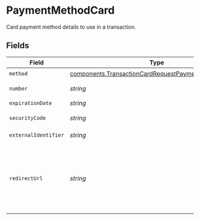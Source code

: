 # PaymentMethodCard

Card payment method details to use in a transaction.


## Fields

| Field                                                                                                                                                                                                                                                                                                                                                                                                                                                                              | Type                                                                                                                                                                                                                                                                                                                                                                                                                                                                               | Required                                                                                                                                                                                                                                                                                                                                                                                                                                                                           | Description                                                                                                                                                                                                                                                                                                                                                                                                                                                                        | Example                                                                                                                                                                                                                                                                                                                                                                                                                                                                            |
| ---------------------------------------------------------------------------------------------------------------------------------------------------------------------------------------------------------------------------------------------------------------------------------------------------------------------------------------------------------------------------------------------------------------------------------------------------------------------------------- | ---------------------------------------------------------------------------------------------------------------------------------------------------------------------------------------------------------------------------------------------------------------------------------------------------------------------------------------------------------------------------------------------------------------------------------------------------------------------------------- | ---------------------------------------------------------------------------------------------------------------------------------------------------------------------------------------------------------------------------------------------------------------------------------------------------------------------------------------------------------------------------------------------------------------------------------------------------------------------------------- | ---------------------------------------------------------------------------------------------------------------------------------------------------------------------------------------------------------------------------------------------------------------------------------------------------------------------------------------------------------------------------------------------------------------------------------------------------------------------------------- | ---------------------------------------------------------------------------------------------------------------------------------------------------------------------------------------------------------------------------------------------------------------------------------------------------------------------------------------------------------------------------------------------------------------------------------------------------------------------------------- |
| `method`                                                                                                                                                                                                                                                                                                                                                                                                                                                                           | [components.TransactionCardRequestPaymentMethodMethod](../../models/components/transactioncardrequestpaymentmethodmethod.md)                                                                                                                                                                                                                                                                                                                                                       | :heavy_check_mark:                                                                                                                                                                                                                                                                                                                                                                                                                                                                 | `card`.                                                                                                                                                                                                                                                                                                                                                                                                                                                                            | card                                                                                                                                                                                                                                                                                                                                                                                                                                                                               |
| `number`                                                                                                                                                                                                                                                                                                                                                                                                                                                                           | *string*                                                                                                                                                                                                                                                                                                                                                                                                                                                                           | :heavy_check_mark:                                                                                                                                                                                                                                                                                                                                                                                                                                                                 | The 13-19 digit number for this card as it can be found on the<br/>front of the card.                                                                                                                                                                                                                                                                                                                                                                                              | 4111111111111111                                                                                                                                                                                                                                                                                                                                                                                                                                                                   |
| `expirationDate`                                                                                                                                                                                                                                                                                                                                                                                                                                                                   | *string*                                                                                                                                                                                                                                                                                                                                                                                                                                                                           | :heavy_check_mark:                                                                                                                                                                                                                                                                                                                                                                                                                                                                 | The expiration date of the card, formatted `MM/YY`.                                                                                                                                                                                                                                                                                                                                                                                                                                | 11/25                                                                                                                                                                                                                                                                                                                                                                                                                                                                              |
| `securityCode`                                                                                                                                                                                                                                                                                                                                                                                                                                                                     | *string*                                                                                                                                                                                                                                                                                                                                                                                                                                                                           | :heavy_check_mark:                                                                                                                                                                                                                                                                                                                                                                                                                                                                 | The 3 or 4 digit security code often found on the card. This often<br/>referred to as the CVV or CVD.                                                                                                                                                                                                                                                                                                                                                                              | 123                                                                                                                                                                                                                                                                                                                                                                                                                                                                                |
| `externalIdentifier`                                                                                                                                                                                                                                                                                                                                                                                                                                                               | *string*                                                                                                                                                                                                                                                                                                                                                                                                                                                                           | :heavy_minus_sign:                                                                                                                                                                                                                                                                                                                                                                                                                                                                 | An external identifier that can be used to match the card against your own records. This can only be set if the `store` flag is set to `true`.                                                                                                                                                                                                                                                                                                                                     | card-323444                                                                                                                                                                                                                                                                                                                                                                                                                                                                        |
| `redirectUrl`                                                                                                                                                                                                                                                                                                                                                                                                                                                                      | *string*                                                                                                                                                                                                                                                                                                                                                                                                                                                                           | :heavy_minus_sign:                                                                                                                                                                                                                                                                                                                                                                                                                                                                 | We strongly recommend providing a `redirect_url` either when 3-D<br/>Secure is enabled and `three_d_secure_data` is not provided, or when<br/>using connections where 3DS is enabled. This value will be appended<br/>with both a transaction ID and status<br/>(e.g. `https://example.com/callback?gr4vy_transaction_id=123<br/>&gr4vy_transaction_status=capture_succeeded`) after 3-D Secure has<br/>completed. For those cases, if the value is not present, the<br/>transaction will be marked as failed. | https://example.com/callback                                                                                                                                                                                                                                                                                                                                                                                                                                                       |